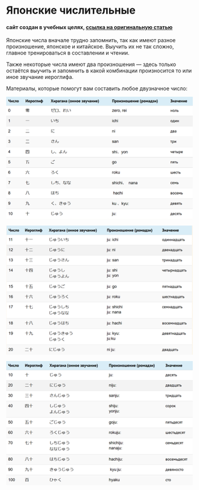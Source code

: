 # Японские числительные
#### сайт создан в учебных целях, [ссылка на оригинальную статью](https://galitravel.ru/yaponskie-tsifry/)


Японские числа вначале трудно запомнить, так как имеют разное произношение, японское и китайское. Выучить их не так сложно, главное тренироваться в составлении и чтении.

Также некоторые числа имеют два произношения — здесь только остаётся выучить и запомнить в какой комбинации произносится то или иное звучание иероглифа.

Материалы, которые помогут вам составить любое двузначное число:

![От 0 до 10](./img/0-10.PNG)

![От 11 до 20](./img/11-20.PNG)

![Десятки](./img/десятки.PNG)